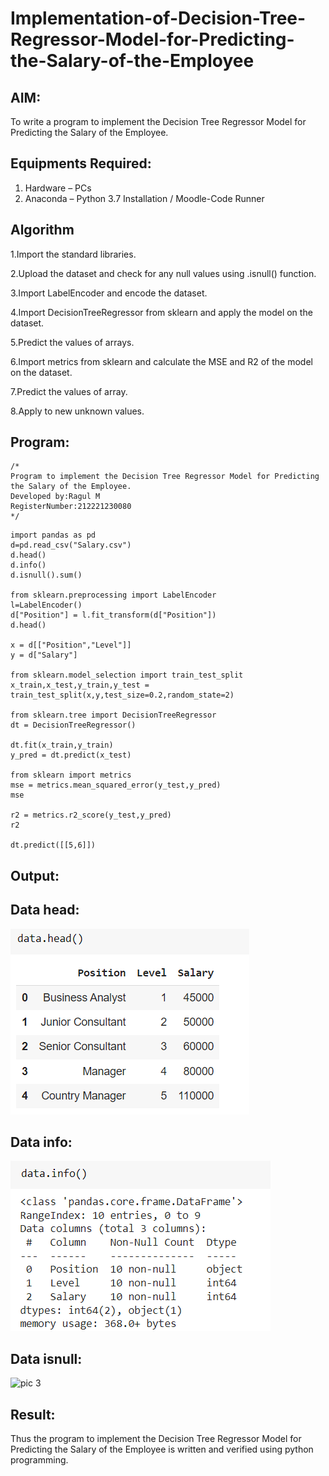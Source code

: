# Implementation-of-Decision-Tree-Regressor-Model-for-Predicting-the-Salary-of-the-Employee

## AIM:
To write a program to implement the Decision Tree Regressor Model for Predicting the Salary of the Employee.

## Equipments Required:
1. Hardware – PCs
2. Anaconda – Python 3.7 Installation / Moodle-Code Runner

## Algorithm
1.Import the standard libraries.

2.Upload the dataset and check for any null values using .isnull() function.

3.Import LabelEncoder and encode the dataset.

4.Import DecisionTreeRegressor from sklearn and apply the model on the dataset.

5.Predict the values of arrays.

6.Import metrics from sklearn and calculate the MSE and R2 of the model on the dataset.

7.Predict the values of array.

8.Apply to new unknown values. 

## Program:
```
/*
Program to implement the Decision Tree Regressor Model for Predicting the Salary of the Employee.
Developed by:Ragul M 
RegisterNumber:212221230080  
*/
```
~~~
import pandas as pd
d=pd.read_csv("Salary.csv")
d.head()
d.info()
d.isnull().sum()

from sklearn.preprocessing import LabelEncoder
l=LabelEncoder()
d["Position"] = l.fit_transform(d["Position"])
d.head()

x = d[["Position","Level"]]
y = d["Salary"]

from sklearn.model_selection import train_test_split
x_train,x_test,y_train,y_test = train_test_split(x,y,test_size=0.2,random_state=2)

from sklearn.tree import DecisionTreeRegressor
dt = DecisionTreeRegressor()

dt.fit(x_train,y_train)
y_pred = dt.predict(x_test)

from sklearn import metrics
mse = metrics.mean_squared_error(y_test,y_pred)
mse

r2 = metrics.r2_score(y_test,y_pred)
r2

dt.predict([[5,6]])
~~~
## Output:
## Data head:
![pic 1](https://github.com/ragulmani936/Implementation-of-Decision-Tree-Regressor-Model-for-Predicting-the-Salary-of-the-Employee/blob/main/data%20head.png)
## Data info:
![pic 2](https://github.com/ragulmani936/Implementation-of-Decision-Tree-Regressor-Model-for-Predicting-the-Salary-of-the-Employee/blob/main/data%20info.png)
## Data isnull:
![pic 3]()

## Result:
Thus the program to implement the Decision Tree Regressor Model for Predicting the Salary of the Employee is written and verified using python programming.
